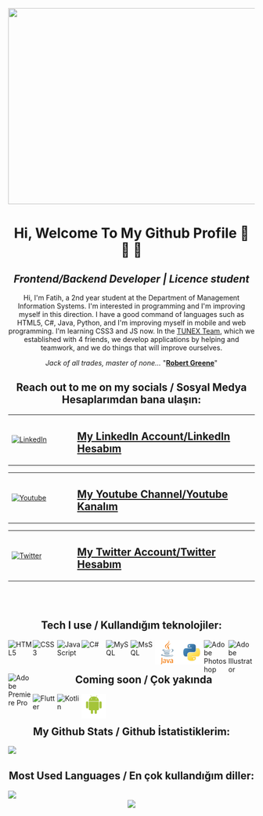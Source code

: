 <img src="https://media3.giphy.com/media/3oEdvbRHem1psqd7a0/giphy.gif?cid=ecf05e47w4bf85frjbpszcxmwkqnoip0eaqwe11nxqsoldxx&rid=giphy.gif&ct=g" width="850" height="400" >

<h1 align="center" dir="auto"><b> Hi, Welcome To My Github Profile 👋 👋 👋</b></h1>

<h2 align="center" dir="auto"><i>Frontend/Backend Developer | Licence student</i></h2>

<p align="center" dir="auto">
Hi, I'm Fatih, a 2nd year student at the Department of Management Information Systems. I'm interested in programming and I'm improving myself in this direction. I have a good command of languages such as HTML5, C#, Java, Python, and I'm improving myself in mobile and web programming. I'm learning CSS3 and JS now. In the <a href="https://www.tunexdigital.com" target="_blank">TUNEX Team</a>, which we established with 4 friends, we develop applications by helping and teamwork, and we do things that will improve ourselves.
</p>

<p align="center" dir="auto"><em> Jack of all trades, master of none... </em>"<b><ins>Robert Greene</ins></b>"</p>

<h2 align="center" dir="auto"><b>Reach out to me on my socials / Sosyal Medya Hesaplarımdan bana ulaşın:</b></h2>

<table align="center" dir="auto" id="linkedin-table">
  <tr>
    <td style="width: 120px;">
      <a
      href="https://www.linkedin.com/in/fatih-t%C3%BCn-51b050228/"
      title="Fatih Tün"
      rel="noopener noreferrer"
      >
      <img src="https://cdn-icons-png.flaticon.com/512/145/145807.png" alt="LinkedIn" width="50"
      </a>
    </td>
    <td>
      <h2><b><a href="https://www.linkedin.com/in/fatih-t%C3%BCn-51b050228/" rel="noopener noreferrer" title="Fatih Tün">
          My LinkedIn Account/LinkedIn Hesabım
        </a></b></h2>
    </td>
</table>
<table align="center" dir="auto" id="youtube-table">
  <tr>
    <td style="width: 120px;">
      <a
      href="https://www.youtube.com/channel/UCL1zbUNW_z8f_qKCxrz4KYg"
      title="Lamartune Edits"
      rel="noopener noreferrer"
      >
      <img src="https://cdn-icons-png.flaticon.com/512/3670/3670147.png" alt="Youtube" width="50"
      </a>
    </td>
    <td>
      <h2><b><a href="https://www.youtube.com/channel/UCL1zbUNW_z8f_qKCxrz4KYg" rel="noopener noreferrer" title="Lamartune Edits">
          My Youtube Channel/Youtube Kanalım
        </a></b></h2>
    </td>
</table>
<table align="center" dir="auto" id="twitter-table">
    <td style="width: 120px;">
      <a
      href="https://twitter.com/yaafatii"
      title="Fatii"
      rel="noopener noreferrer"
      >
      <img src="https://cdn-icons-png.flaticon.com/512/3670/3670151.png" alt="Twitter" width="50"
      </a>
    </td>
    <td>
      <h2><b><a href="https://twitter.com/yaafatii" rel="noopener noreferrer" title="Fatii">
          My Twitter Account/Twitter Hesabım
        </a></b></h2>
    </td>
  </tr>
</table>


<br></br>

<h2 align="center" dir="auto"><b>Tech I use / Kullandığım teknolojiler:</b></h2>

<img align="left" dir="auto" src="https://raw.githubusercontent.com/danielcranney/readme-generator/main/public/icons/skills/html5-colored.svg" width="50" title="HTML5">
<img align="left" dir="auto" src="https://raw.githubusercontent.com/danielcranney/readme-generator/main/public/icons/skills/css3-colored.svg" width="50" title="CSS3">
<img align="left" dir="auto" src="https://raw.githubusercontent.com/danielcranney/readme-generator/main/public/icons/skills/javascript-colored.svg" width="50" title="JavaScript">
<img align="left" dir="auto" src="https://raw.githubusercontent.com/danielcranney/readme-generator/main/public/icons/skills/csharp-colored.svg" width="50" title="C#">
<img align="left" dir="auto" src="https://raw.githubusercontent.com/danielcranney/readme-generator/main/public/icons/skills/mysql-colored.svg" width="50" title="MySQL">
<img align="left" dir="auto" src="https://cdn-icons-png.flaticon.com/512/5968/5968306.png" width="50" title="MsSQL">
<img align="left" dir="auto" src="https://raw.githubusercontent.com/github/explore/5b3600551e122a3277c2c5368af2ad5725ffa9a1/topics/java/java.png" width="50" title="Java">
<img align="left" dir="auto" src="https://raw.githubusercontent.com/github/explore/80688e429a7d4ef2fca1e82350fe8e3517d3494d/topics/python/python.png" width="50" title="Python">
<img align="left" dir="auto" src="https://raw.githubusercontent.com/danielcranney/readme-generator/main/public/icons/skills/photoshop-colored.svg" width="50" title="Adobe Photoshop">
<img align="left" dir="auto" src="https://raw.githubusercontent.com/danielcranney/readme-generator/main/public/icons/skills/illustrator-colored.svg" width="50" title="Adobe Illustrator">
<img align="left" dir="auto" src="https://raw.githubusercontent.com/danielcranney/readme-generator/main/public/icons/skills/premierepro-colored.svg" width="50" title="Adobe Premiere Pro">

<br></br>

<h2 align="center" dir="auto"><b> Coming soon / Çok yakında </b></h2>

<img align="left" src="https://raw.githubusercontent.com/danielcranney/readme-generator/main/public/icons/skills/flutter-colored.svg" width="50" title="Flutter">
<img align="left" src="https://camo.githubusercontent.com/76ae44a94388e048be2d8f5730d221c844f291162e6c5cdd632b1623a1b859f8/68747470733a2f2f7777772e766563746f726c6f676f2e7a6f6e652f6c6f676f732f6b6f746c696e6c616e672f6b6f746c696e6c616e672d69636f6e2e737667" width="50" title="Kotlin">
<img align="left" src="https://raw.githubusercontent.com/devicons/devicon/master/icons/android/android-original-wordmark.svg" width="50" title="Android">

<br></br>

<h2 align="center" dir="auto"><b> My Github Stats / Github İstatistiklerim: </b></h2>
<img src = "https://github-readme-stats.vercel.app/api?username=Lamartune&theme=radical&show_icons=true" width="850" >


<h2 align="center" dir="auto"><b> Most Used Languages / En çok kullandığım diller: </b></h2>
<img src = "https://github-readme-stats.vercel.app/api/top-langs/?username=Lamartune&layout=compact" width="850">

<div align="center">
<img src="https://komarev.com/ghpvc/?username=lamartune&color=blueviolet&style=flat-square&show=unique"
</div>

                                                                                         
